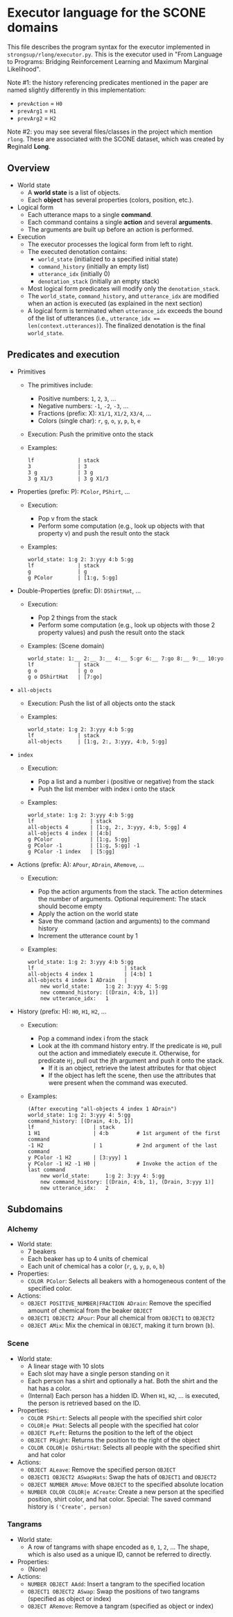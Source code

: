# Executor language for the SCONE domains

This file describes the program syntax for the executor implemented in
`strongsup/rlong/executor.py`. This is the executor used in "From Language to
Programs: Bridging Reinforcement Learning and Maximum Marginal Likelihood".

Note #1: the history referencing predicates mentioned in the paper are named
slightly differently in this implementation:
- `prevAction` = `H0`
- `prevArg1` = `H1`
- `prevArg2` = `H2`

Note #2: you may see several files/classes in the project which mention `rlong`.
These are associated with the SCONE dataset, which was created by
**R**eginald **Long**.

## Overview

* World state
  * A **world state** is a list of objects.
  * Each **object** has several properties (colors, position, etc.).
* Logical form
  * Each utterance maps to a single **command**.
  * Each command contains a single **action** and several **arguments**.
  * The arguments are built up before an action is performed.
* Execution
  * The executor processes the logical form from left to right.
  * The executed denotation contains:
    * `world_state` (initialized to a specified initial state)
    * `command_history` (initially an empty list)
    * `utterance_idx` (initially 0)
    * `denotation_stack` (initially an empty stack)
  * Most logical form predicates will modify only the `denotation_stack`.
  * The `world_state`, `command_history`, and `utterance_idx` are modified
    when an action is executed (as explained in the next section)
  * A logical form is terminated when `utterance_idx` exceeds the bound
    of the list of utterances (i.e., `utterance_idx == len(context.utterances)`).
    The finalized denotation is the final `world_state`.

## Predicates and execution

* Primitives
  * The primitives include:
    * Positive numbers: `1`, `2`, `3`, ...
    * Negative numbers: `-1`, `-2`, `-3`, ...
    * Fractions (prefix: X): `X1/1`, `X1/2`, `X3/4`, ...
    * Colors (single char): `r`, `g`, `o`, `y`, `p`, `b`, `e`
  * Execution: Push the primitive onto the stack
  * Examples:
  
    ```
    lf              | stack
    3               | 3
    3 g             | 3 g
    3 g X1/3        | 3 g X1/3
    ```

* Properties (prefix: P): `PColor`, `PShirt`, ...
  * Execution:
    * Pop v from the stack
    * Perform some computation (e.g., look up objects with that property v)
      and push the result onto the stack
  * Examples:
  
    ```
    world_state: 1:g 2: 3:yyy 4:b 5:gg
    lf              | stack
    g               | g
    g PColor        | [1:g, 5:gg]
    ```

* Double-Properties (prefix: D): `DShirtHat`, ...
  * Execution:
    * Pop 2 things from the stack
    * Perform some computation (e.g., look up objects with those 2 property values)
      and push the result onto the stack
  * Examples: (Scene domain)

    ```
    world_state: 1:__ 2:__ 3:__ 4:__ 5:gr 6:__ 7:go 8:__ 9:__ 10:yo
    lf              | stack
    g o             | g o
    g o DShirtHat   | [7:go]
    ```

* `all-objects`
  * Execution: Push the list of all objects onto the stack
  * Examples:
  
    ```
    world_state: 1:g 2: 3:yyy 4:b 5:gg
    lf              | stack
    all-objects     | [1:g, 2:, 3:yyy, 4:b, 5:gg]
    ```

* `index`
  * Execution:
    * Pop a list and a number i (positive or negative) from the stack
    * Push the list member with index i onto the stack
  * Examples:
  
    ```
    world_state: 1:g 2: 3:yyy 4:b 5:gg
    lf                  | stack
    all-objects 4       | [1:g, 2:, 3:yyy, 4:b, 5:gg] 4
    all-objects 4 index | [4:b]
    g PColor            | [1:g, 5:gg]
    g PColor -1         | [1:g, 5:gg] -1
    g PColor -1 index   | [5:gg]
    ```

* Actions (prefix: A): `APour`, `ADrain`, `ARemove`, ...
  * Execution:
    * Pop the action arguments from the stack.
      The action determines the number of arguments.
      Optional requirement: The stack should become empty
    * Apply the action on the world state
    * Save the command (action and arguments) to the command history
    * Increment the utterance count by 1
  * Examples:
  
    ```
    world_state: 1:g 2: 3:yyy 4:b 5:gg
    lf                             | stack
    all-objects 4 index 1          | [4:b] 1
    all-objects 4 index 1 ADrain   | 
        new world_state:     1:g 2: 3:yyy 4: 5:gg
        new command_history: [(Drain, 4:b, 1)]
        new utterance_idx:   1
    ```

* History (prefix: H): `H0`, `H1`, `H2`, ...
  * Execution:
    * Pop a command index i from the stack
    * Look at the ith command history entry.
      If the predicate is `H0`, pull out the action and immediately execute it.
      Otherwise, for predicate `Hj`, pull out the jth argument and push it onto the stack.
        * If it is an object, retrieve the latest attributes for that object
        * If the object has left the scene, then use the attributes that were
        present when the command was executed.
  * Examples:
  
    ```
    (After executing "all-objects 4 index 1 ADrain")
    world_state: 1:g 2: 3:yyy 4: 5:gg
    command_history: [(Drain, 4:b, 1)]
    lf                   | stack
    1 H1                 | 4:b         # 1st argument of the first command
    -1 H2                | 1           # 2nd argument of the last command
    y PColor -1 H2       | [3:yyy] 1
    y PColor -1 H2 -1 H0 |             # Invoke the action of the last command
        new world_state:     1:g 2: 3:yy 4: 5:gg
        new command_history: [(Drain, 4:b, 1), (Drain, 3:yyy 1)]
        new utterance_idx:   2
    ```

## Subdomains

### Alchemy

* World state:
  * 7 beakers
  * Each beaker has up to 4 units of chemical
  * Each unit of chemical has a color (`r`, `g`, `y`, `p`, `o`, `b`)
* Properties:
  * `COLOR PColor`:
    Selects all beakers with a homogeneous content of the specified color.
* Actions:
  * `OBJECT POSITIVE_NUMBER|FRACTION ADrain`:
    Remove the specified amount of chemical from the beaker `OBJECT`
  * `OBJECT1 OBJECT2 APour`:
    Pour all chemical from `OBJECT1` to `OBJECT2`
  * `OBJECT AMix`:
    Mix the chemical in `OBJECT`, making it turn brown (`b`).

### Scene

* World state:
  * A linear stage with 10 slots
  * Each slot may have a single person standing on it
  * Each person has a shirt and optionally a hat.
    Both the shirt and the hat has a color.
  * (Internal) Each person has a hidden ID.
    When `H1`, `H2`, ... is executed,
    the person is retrieved based on the ID.
* Properties:
  * `COLOR PShirt`:
    Selects all people with the specified shirt color
  * `COLOR|e PHat`:
    Selects all people with the specified hat color
  * `OBJECT PLeft`:
    Returns the position to the left of the object
  * `OBJECT PRight`:
    Returns the position to the right of the object
  * `COLOR COLOR|e DShirtHat`:
    Selects all people with the specified shirt and hat color
* Actions:
  * `OBJECT ALeave`:
    Remove the specified person `OBJECT`
  * `OBJECT1 OBJECT2 ASwapHats`:
    Swap the hats of `OBJECT1` and `OBJECT2`
  * `OBJECT NUMBER AMove`:
    Move `OBJECT` to the specified absolute location
  * `NUMBER COLOR COLOR|e ACreate`:
    Create a new person at the specified position, shirt color, and hat color.
    Special: The saved command history is `('Create', person)`

### Tangrams

* World state:
  * A row of tangrams with shape encoded as `0`, `1`, `2`, ...
    The shape, which is also used as a unique ID, cannot be referred to directly.
* Properties:
  * (None)
* Actions:
  * `NUMBER OBJECT AAdd`:
    Insert a tangram to the specified location
  * `OBJECT1 OBJECT2 ASwap`:
    Swap the positions of two tangrams (specified as object or index)
  * `OBJECT ARemove`:
    Remove a tangram (specified as object or index)
